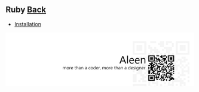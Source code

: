 ## Ruby [Back](./../ProgrammingMenu.md)

* [Installation](./installation/installation.md)

<a href="http://aleen42.github.io/" target="_blank" ><img src="./../../pic/tail.gif"></a>

